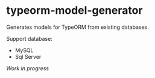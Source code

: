 # typeorm-model-generator
Generates models for TypeORM from existing databases.

Support database:
* MySQL
* Sql Server

*Work in progress*
